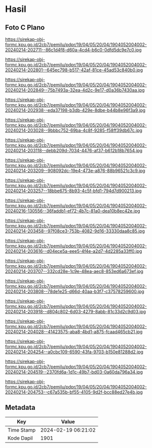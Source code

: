 # Hasil

## Foto C Plano

https://sirekap-obj-formc.kpu.go.id/2cb7/pemilu/pdpr/19/04/05/20/04/1904052004002-20240214-202711--86c1d4f8-d60a-4cd4-b6c0-0dfd5dc9e7c0.jpg

https://sirekap-obj-formc.kpu.go.id/2cb7/pemilu/pdpr/19/04/05/20/04/1904052004002-20240214-202801--645ec798-b517-42af-81ce-45ad53c840b0.jpg

https://sirekap-obj-formc.kpu.go.id/2cb7/pemilu/pdpr/19/04/05/20/04/1904052004002-20240214-202849--75b7493a-32ea-4d2c-9e17-d0a36b7430aa.jpg

https://sirekap-obj-formc.kpu.go.id/2cb7/pemilu/pdpr/19/04/05/20/04/1904052004002-20240214-202938--eda37198-b3db-429e-8dbe-b44b8e96f3a9.jpg

https://sirekap-obj-formc.kpu.go.id/2cb7/pemilu/pdpr/19/04/05/20/04/1904052004002-20240214-203028--9bbbc752-69ba-4c8f-9285-f58ff39db67c.jpg

https://sirekap-obj-formc.kpu.go.id/2cb7/pemilu/pdpr/19/04/05/20/04/1904052004002-20240214-203118--debb209d-7034-4476-af37-b612b18b7654.jpg

https://sirekap-obj-formc.kpu.go.id/2cb7/pemilu/pdpr/19/04/05/20/04/1904052004002-20240214-203209--908092dc-19e4-473e-a876-88b96521c3c9.jpg

https://sirekap-obj-formc.kpu.go.id/2cb7/pemilu/pdpr/19/04/05/20/04/1904052004002-20240214-203257--18bbe675-8b93-4c5f-bfd1-794d7d900213.jpg

https://sirekap-obj-formc.kpu.go.id/2cb7/pemilu/pdpr/19/04/05/20/04/1904052004002-20240216-130556--36faddb1-ef72-4b7c-81a0-dea10b8ec42e.jpg

https://sirekap-obj-formc.kpu.go.id/2cb7/pemilu/pdpr/19/04/05/20/04/1904052004002-20240214-203458--97f08ce3-753b-4082-9d16-33330daa8c85.jpg

https://sirekap-obj-formc.kpu.go.id/2cb7/pemilu/pdpr/19/04/05/20/04/1904052004002-20240214-203616--d04ece5a-eee5-4f4e-a2d7-4d2285a33ff0.jpg

https://sirekap-obj-formc.kpu.go.id/2cb7/pemilu/pdpr/19/04/05/20/04/1904052004002-20240214-203707--332cd28e-1c9e-48ea-aec8-853ed6a673ef.jpg

https://sirekap-obj-formc.kpu.go.id/2cb7/pemilu/pdpr/19/04/05/20/04/1904052004002-20240214-203808--78de1e25-d66d-40aa-b3f7-c37578259600.jpg

https://sirekap-obj-formc.kpu.go.id/2cb7/pemilu/pdpr/19/04/05/20/04/1904052004002-20240214-203918--d804c802-6d03-4279-8abb-81c33d2c9d03.jpg

https://sirekap-obj-formc.kpu.go.id/2cb7/pemilu/pdpr/19/04/05/20/04/1904052004002-20240214-204028--41423575-aba8-4bd1-a875-fcaad465cb21.jpg

https://sirekap-obj-formc.kpu.go.id/2cb7/pemilu/pdpr/19/04/05/20/04/1904052004002-20240214-204254--a0cbc109-6590-43fa-9703-b150e81288d2.jpg

https://sirekap-obj-formc.kpu.go.id/2cb7/pemilu/pdpr/19/04/05/20/04/1904052004002-20240214-204519--2370fd6a-1d1c-49b7-bd03-0a60da796a34.jpg

https://sirekap-obj-formc.kpu.go.id/2cb7/pemilu/pdpr/19/04/05/20/04/1904052004002-20240214-204753--c67a535b-bf55-4105-9d2f-bcc88ed27e4b.jpg


## Metadata

| Key        | Value               |
| ---------- | ------------------- |
| Time Stamp | 2024-02-19 06:21:02 |
| Kode Dapil | 1901                |



